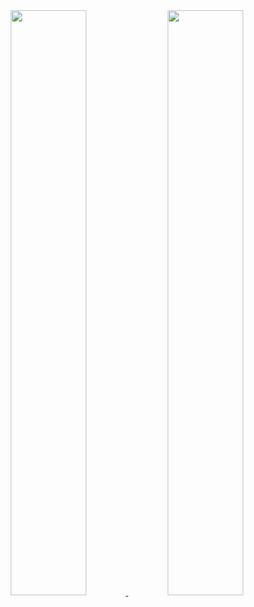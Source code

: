 <div  align="center">
  <a href="https://github.com/vinicios-santos">
  <img width="49%" src= "https://github-readme-stats.vercel.app/api?username=vinicios-santos&theme=cobalt"/>
  <img width="49%" src="https://github-readme-stats.vercel.app/api/top-langs/?username=vinicios-santos&layout=compact&langs_count=7&theme=cobalt"/>
</div>

